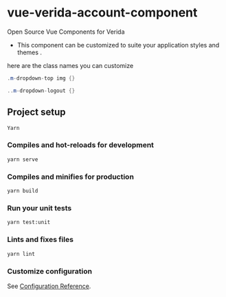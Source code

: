 # vue-verida-account-component

Open Source Vue Components for Verida

- This component can be customized to suite your application styles and themes .

here are the class names you can customize

```cs
.m-dropdown-top img {}

..m-dropdown-logout {}
```

## Project setup

```
Yarn
```

### Compiles and hot-reloads for development

```
yarn serve
```

### Compiles and minifies for production

```
yarn build
```

### Run your unit tests

```
yarn test:unit
```

### Lints and fixes files

```
yarn lint
```

### Customize configuration

See [Configuration Reference](https://cli.vuejs.org/config/).
